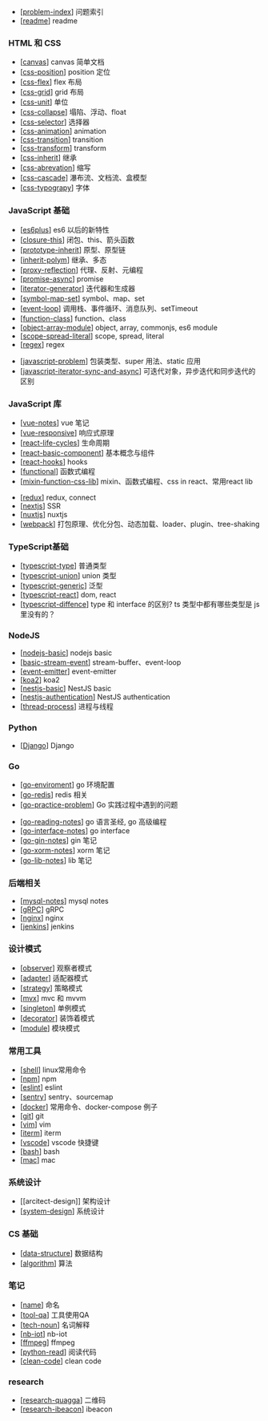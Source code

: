 - [[problem-index]] 问题索引
- [[readme]] readme

### HTML 和 CSS

- [[canvas]] canvas 简单文档
- [[css-position]] position 定位
- [[css-flex]] flex 布局
- [[css-grid]] grid 布局
- [[css-unit]] 单位
- [[css-collapse]] 塌陷、浮动、float
- [[css-selector]] 选择器
- [[css-animation]] animation
- [[css-transition]] transition
- [[css-transform]] transform
- [[css-inherit]] 继承
- [[css-abrevation]] 缩写
- [[css-cascade]] 瀑布流、文档流、盒模型
- [[css-typograpy]] 字体
<!-- - [[css-deadzone]] 有趣但不常用的属性 -->
<!-- - [[css-inline-element-baseline]] CSS 行内元素的 baseline 是怎么定义的？ -->
<!-- - [[css-problem]] 1px问题、幽灵空白节点、@import的缺陷 -->
<!-- - [[css-implement]] 跑马灯、拖拽跟随 -->

### JavaScript 基础

- [[es6plus]] es6 以后的新特性
- [[closure-this]] 闭包、this、箭头函数
- [[prototype-inherit]] 原型、原型链
- [[inherit-polym]] 继承、多态
- [[proxy-reflection]] 代理、反射、元编程
- [[promise-async]] promise
- [[iterator-generator]] 迭代器和生成器
- [[symbol-map-set]] symbol、map、set
- [[event-loop]] 调用栈、事件循环、消息队列、setTimeout
- [[function-class]] function、class
- [[object-array-module]] object, array, commonjs, es6 module
- [[scope-spread-literal]] scope, spread, literal
- [[regex]] regex
<!-- - 宏任务微任务 -->
- [[javascript-problem]] 包装类型、super 用法、static 应用
- [[javascript-iterator-sync-and-async]] 可迭代对象，异步迭代和同步迭代的区别

### JavaScript 库

- [[vue-notes]] vue 笔记
- [[vue-responsive]] 响应式原理
- [[react-life-cycles]] 生命周期
- [[react-basic-component]] 基本概念与组件
- [[react-hooks]] hooks
- [[functional]] 函数式编程
- [[mixin-function-css-lib]] mixin、函数式编程、css in react、常用react lib
<!-- - [[react-virtual-dom]] 虚拟 dom -->
<!-- - [[react-fiber]] react fiber -->
<!-- - [[react-router]] router -->
- [[redux]] redux, connect
- [[nextjs]] SSR
- [[nuxtjs]] nuxtjs
- [[webpack]] 打包原理、优化分包、动态加载、loader、plugin、tree-shaking

<!-- ### JavaScript 实现 -->

<!-- - [[implement-lib]] 函数实现：debounce, throttle, bind, promise, deepcopy, async -->
<!-- - [[implement-inherice]]继承实现：prototype, object.create, object.setPrototype, class -->
<!-- - [[implement-mvvm]] 自己实现一个 mvvm -->
  
### TypeScript基础

- [[typescript-type]] 普通类型
- [[typescript-union]] union 类型
- [[typescript-generic]] 泛型
- [[typescript-react]] dom, react
- [[typescript-diffence]] type 和 interface 的区别? ts 类型中都有哪些类型是 js 里没有的？

### NodeJS

- [[nodejs-basic]] nodejs basic
- [[basic-stream-event]] stream-buffer、event-loop
- [[event-emitter]] event-emitter
- [[koa2]] koa2
- [[nestjs-basic]] NestJS basic
- [[nestjs-authentication]] NestJS authentication
- [[thread-process]] 进程与线程
<!-- - 怎么实现多进程、线程池、进程间通信、websocket 心跳包 -->

### Python

- [[Django]] Django

### Go

- [[go-enviroment]] go 环境配置
- [[go-redis]] redis 相关
- [[go-practice-problem]] Go 实践过程中遇到的问题
<!-- - [[go-practice-notes]] 实践笔记 -->
- [[go-reading-notes]] go 语言圣经, go 高级编程
- [[go-interface-notes]] go interface
- [[go-gin-notes]] gin 笔记
- [[go-xorm-notes]] xorm 笔记
- [[go-lib-notes]] lib 笔记

### 后端相关

- [[mysql-notes]] mysql notes
- [[gRPC]] gRPC
- [[nginx]] nginx
- [[jenkins]] jenkins

### 设计模式

- [[observer]] 观察者模式
- [[adapter]] 适配器模式
- [[strategy]] 策略模式
- [[mvx]] mvc 和 mvvm
- [[singleton]] 单例模式
- [[decorator]] 装饰着模式
- [[module]] 模块模式
<!-- - 行为代理模式 -->

### 常用工具

- [[shell]] linux常用命令
- [[npm]] npm
- [[eslint]] eslint
- [[sentry]] sentry、sourcemap
- [[docker]] 常用命令、docker-compose 例子
- [[git]] git
- [[vim]] vim
- [[iterm]] iterm
- [[vscode]] vscode 快捷键
- [[bash]] bash
- [[mac]] mac

### 系统设计

- [[arcitect-design]] 架构设计
- [[system-design]] 系统设计

### CS 基础

- [[data-structure]] 数据结构
- [[algorithm]] 算法
<!-- - leetcode -->

### 笔记

- [[name]] 命名
- [[tool-qa]] 工具使用QA
- [[tech-noun]] 名词解释
- [[nb-iot]] nb-iot
- [[ffmpeg]] ffmpeg
- [[python-read]] 阅读代码
- [[clean-code]] clean code
<!-- - [[front-end-development]] 前端发展 -->

### research

<!-- - [[research-official]] 官网 -->
- [[research-quagga]] 二维码
- [[research-ibeacon]] ibeacon

[//begin]: # "Autogenerated link references for markdown compatibility"
[problem-index]: problem-index "Problem Index"
[readme]: readme "Readme"
[canvas]: canvas "Canvas"
[css-position]: css-position "Css Position"
[css-flex]: css-flex "Css Flex"
[css-grid]: css-grid "Css Grid"
[css-unit]: css-unit "Css Unit"
[css-collapse]: css-collapse "Css Collapse"
[css-selector]: css-selector "Css Selector"
[css-animation]: css-animation "Css Animation"
[css-transition]: css-transition "Css Transition"
[css-transform]: css-transform "Css Transform"
[css-inherit]: css-inherit "Css Inherit"
[css-abrevation]: css-abrevation "Css Abrevation"
[css-cascade]: css-cascade "Css Cascade"
[css-typograpy]: css-typograpy "Css Typograpy"
[es6plus]: es6plus "Es6plus"
[closure-this]: closure-this "Closure This"
[prototype-inherit]: prototype-inherit "Prototype Inherit"
[inherit-polym]: inherit-polym "Inherit Polym"
[proxy-reflection]: proxy-reflection "Proxy Reflection"
[promise-async]: promise-async "Promise Async"
[iterator-generator]: iterator-generator "Iterator Generator"
[symbol-map-set]: symbol-map-set "Symbol Map Set"
[event-loop]: event-loop "Event Loop"
[function-class]: function-class "Function Class"
[object-array-module]: object-array-module "Object Array Module"
[scope-spread-literal]: scope-spread-literal "Scope Spread Literal"
[regex]: regex "Regex"
[javascript-problem]: javascript-problem "Javascript Problem"
[javascript-iterator-sync-and-async]: javascript-iterator-sync-and-async "Javascript Iterator Sync and Async"
[vue-notes]: vue-notes "Vue Notes"
[vue-responsive]: vue-responsive "Vue Responsive"
[react-life-cycles]: react-life-cycles "React Life Cycles"
[react-basic-component]: react-basic-component "React Basic Component"
[react-hooks]: react-hooks "React Hooks"
[functional]: functional "Functional"
[mixin-function-css-lib]: mixin-function-css-lib "Mixin Function Css Lib"
[redux]: redux "Redux"
[nextjs]: nextjs "Nextjs"
[nuxtjs]: nuxtjs "Nuxtjs"
[webpack]: webpack "Webpack"
[typescript-type]: typescript-type "Typescript Type"
[typescript-union]: typescript-union "Typescript Union"
[typescript-generic]: typescript-generic "Typescript Generic"
[typescript-react]: typescript-react "Typescript React"
[typescript-diffence]: typescript-diffence "Typescript Diffence"
[nodejs-basic]: nodejs-basic "Nodejs Basic"
[basic-stream-event]: basic-stream-event "Basic Stream Event"
[event-emitter]: event-emitter "Event Emitter"
[koa2]: koa2 "Koa2"
[nestjs-basic]: nestjs-basic "Nestjs Basic"
[nestjs-authentication]: nestjs-authentication "Nestjs Authentication"
[thread-process]: thread-process "Thread Process"
[Django]: django "Django"
[go-enviroment]: go-enviroment "Go Enviroment"
[go-redis]: go-redis "Go Redis"
[go-practice-problem]: go-practice-problem "Go Practice Problem"
[go-reading-notes]: go-reading-notes "Go Reading Notes"
[go-interface-notes]: go-interface-notes "Go Interface Notes"
[go-gin-notes]: go-gin-notes "Go Gin Notes"
[go-xorm-notes]: go-xorm-notes "Go Xorm Notes"
[go-lib-notes]: go-lib-notes "Go Lib Notes"
[mysql-notes]: mysql-notes "Mysql Notes"
[gRPC]: grpc "GRPC"
[nginx]: nginx "Nginx"
[jenkins]: jenkins "Jenkins"
[observer]: observer "Observer"
[adapter]: adapter "Adapter"
[strategy]: strategy "Strategy"
[mvx]: mvx "Mvx"
[singleton]: singleton "Singleton"
[decorator]: decorator "Decorator"
[module]: module "Module"
[shell]: shell "Shell"
[npm]: npm "Npm"
[eslint]: eslint "Eslint"
[sentry]: sentry "Sentry"
[docker]: docker "Docker"
[git]: git "Git"
[vim]: vim "Vim"
[iterm]: iterm "Iterm"
[vscode]: vscode "Vscode"
[bash]: bash "Bash"
[mac]: mac "Mac"
[system-design]: system-design "System Design"
[data-structure]: data-structure "Data-structure"
[algorithm]: algorithm "Algorithm"
[name]: name "Name"
[tool-qa]: tool-qa "Tool Qa"
[tech-noun]: tech-noun "Tech Noun"
[nb-iot]: nb-iot "Nb-iot"
[ffmpeg]: ffmpeg "Ffmpeg"
[python-read]: python-read "Python Read"
[clean-code]: clean-code "Clean Code"
[research-quagga]: research-quagga "Research Quagga"
[research-ibeacon]: research-ibeacon "Research Ibeacon"
[//end]: # "Autogenerated link references"